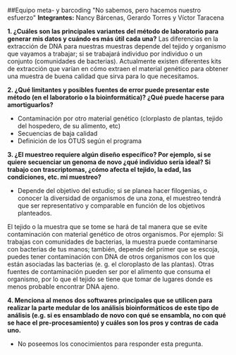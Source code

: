 ##Equipo meta- y barcoding "No sabemos, pero hacemos nuestro esfuerzo" 
**Integrantes:** Nancy Bárcenas, Gerardo Torres y Víctor Taracena

**1. ¿Cuáles son las principales variantes del método de laboratorio para generar mis datos y cuándo es más útil cada una?**
Las diferencias en la extracción de DNA para nuestras muestras depende del tejido y organismo que vayamos a trabajar; si se trabajará individuo por individuo o un conjunto (comunidades de bacterias). Actualmente existen diferentes kits de extracción que varían en cómo extraen el material genético para obtener una muestra de buena calidad que sirva para lo que necesitamos. 


**2. ¿Qué limitantes y posibles fuentes de error puede presentar este método (en el laboratorio o la bioinformática)? ¿Qué puede hacerse para amortiguarlos?**
- Contaminación por otro material genético (clorplasto de plantas, tejido del hospedero, de su alimento, etc)
- Secuencias de baja calidad
- Definición de los OTUS según el programa


**3. ¿El muestreo requiere algún diseño específico? Por ejemplo, si se quiere secuenciar un genoma de novo ¿qué individuo sería ideal? Si trabajo con trascriptomas, ¿cómo afecta el tejido, la edad, las condiciones, etc. mi muestreo?**
- Depende del objetivo del estudio; si se planea hacer filogenias, o conocer la diversidad de organismos de una zona, el muestreo tendrá que ser representativo y comparable en función de los objetivos planteados. 

El tejido o la muestra que se tome se hará de tal manera que se evite contaminación con material genético de otros organismos.
Por ejemplo: Si trabajas con comunidades de bacterias, la muestra puede contaminarse con bacterias de tus manos; también, depende del primer que se escoja, puedes tener contaminación con DNA de otros organismos con los que están asociadas las bacterias (e. g. el cloroplasto de las plantas). 
Otras fuentes de contaminación pueden ser por el alimento que consuma el organismo, por lo que el tejido se tiene que tomar de lugares donde es menos probable encontrar DNA ajeno. 

**4. Menciona al menos dos softwares principales que se utilicen para realizar la parte medular de los análisis bioinformáticos de este tipo de análisis (e.g. si es ensamblado de novo con qué se ensambla, no con qué se hace el pre-procesamiento) y cuáles son los pros y contras de cada uno.**
- No poseemos los conocimientos para responder esta pregunta. 
